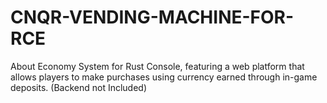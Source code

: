 # CNQR-VENDING-MACHINE-FOR-RCE
About Economy System for Rust Console, featuring a web platform that allows players to make purchases using currency earned through in-game deposits. (Backend not Included)
